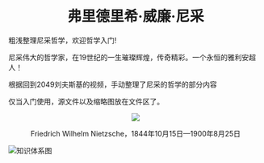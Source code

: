 <p align="center"> <h1 align="center">弗里德里希·威廉·尼采</h2></p>

粗浅整理尼采哲学，欢迎哲学入门!

尼采伟大的哲学家，在19世纪的一生璀璨辉煌，传奇精彩。一个永恒的雅利安超人！

根据回到2049刘夫斯基的视频，手动整理了尼采的哲学的部分内容

仅当入门使用，源文件以及缩略图放在文件区了。

<p align="center"> 
 <img src="https://gimg2.baidu.com/image_search/src=http%3A%2F%2Fimage.bubuko.com%2Finfo%2F201812%2F20181209101519532735.jpg&refer=http%3A%2F%2Fimage.bubuko.com&app=2002&size=f9999,10000&q=a80&n=0&g=0n&fmt=jpeg?sec=1645164773&t=230a0def0521640bc4738390d6913546">
</p>

<p align="center">Friedrich Wilhelm Nietzsche，1844年10月15日—1900年8月25日</p>

![知识体系图](https://github.com/Xier-coda/Friedrich-Wilhelm-Nietzsche/blob/main/%E8%B6%85%E4%BA%BA%E5%B0%BC%E9%87%87.png?raw=true)
